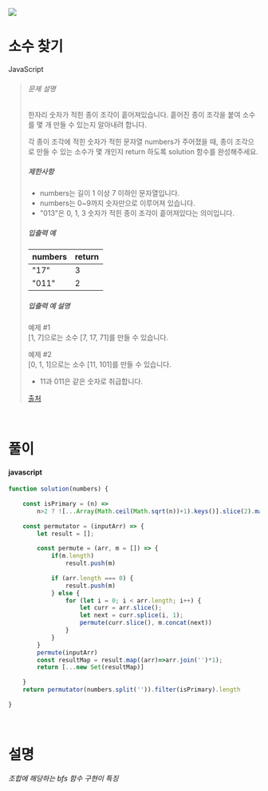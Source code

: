 ![](/img/programmers.png)

# 소수 찾기

JavaScript

>###### 문제 설명
>
>한자리 숫자가 적힌 종이 조각이 흩어져있습니다. 흩어진 종이 조각을 붙여 소수를 몇 개 만들 수 있는지 알아내려 합니다.
>
>각 종이 조각에 적힌 숫자가 적힌 문자열 numbers가 주어졌을 때, 종이 조각으로 만들 수 있는 소수가 몇 개인지 return 하도록 solution 함수를 완성해주세요.
>
>##### 제한사항
>
>-   numbers는 길이 1 이상 7 이하인 문자열입니다.
>-   numbers는 0~9까지 숫자만으로 이루어져 있습니다.
>-   "013"은 0, 1, 3 숫자가 적힌 종이 조각이 흩어져있다는 의미입니다.
>
>##### 입출력 예
>
>| numbers | return |
>| --- | --- |
>| "17" | 3 |
>| "011" | 2 |
>
>##### 입출력 예 설명
>
>예제 #1\
>[1, 7]으로는 소수 [7, 17, 71]를 만들 수 있습니다.
>
>예제 #2\
>[0, 1, 1]으로는 소수 [11, 101]를 만들 수 있습니다.
>
>-   11과 011은 같은 숫자로 취급합니다.
>
>[출처](http://2009.nwerc.eu/results/nwerc09.pdf)

<br/>

# 풀이

#### javascript
```javascript
function solution(numbers) {
    
    const isPrimary = (n) => 
        n>2 ? ![...Array(Math.ceil(Math.sqrt(n))+1).keys()].slice(2).map(i => !(n%i)).includes(true) : n===2
   
    const permutator = (inputArr) => {
        let result = [];
        
        const permute = (arr, m = []) => {
            if(m.length)
                result.push(m)
            
            if (arr.length === 0) {
                result.push(m)
            } else {
                for (let i = 0; i < arr.length; i++) {
                    let curr = arr.slice();
                    let next = curr.splice(i, 1);
                    permute(curr.slice(), m.concat(next))
                }
            }
        }
        permute(inputArr)
        const resultMap = result.map((arr)=>arr.join('')*1);
        return [...new Set(resultMap)]
       
    }
    return permutator(numbers.split('')).filter(isPrimary).length
    
}
```

<br/>

# 설명
###### 조합에 해당하는 bfs 함수 구현이 특징
